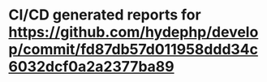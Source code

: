 # CI/CD generated reports for https://github.com/hydephp/develop/commit/fd87db57d011958ddd34c6032dcf0a2a2377ba89
